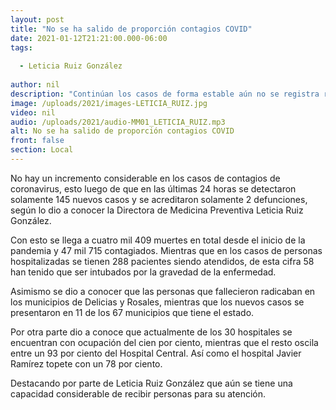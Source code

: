 ```yaml
---
layout: post
title: "No se ha salido de proporción contagios COVID"
date: 2021-01-12T21:21:00.000-06:00
tags:
  
  - Leticia Ruiz González
  
author: nil
description: "Continúan los casos de forma estable aún no se registra repunte."
image: /uploads/2021/images-LETICIA_RUIZ.jpg
video: nil
audio: /uploads/2021/audio-MM01_LETICIA_RUIZ.mp3
alt: No se ha salido de proporción contagios COVID
front: false
section: Local
---
```


No hay un incremento considerable en los casos de contagios de coronavirus, esto luego de que en las últimas 24 horas se detectaron solamente 145 nuevos casos y se acreditaron solamente 2 defunciones, según lo dio a conocer la Directora de Medicina Preventiva Leticia Ruiz González.

Con esto se llega a  cuatro mil 409 muertes en total desde el inicio de la pandemia y  47 mil 715 contagiados. Mientras que en los casos de personas hospitalizadas se tienen 288 pacientes siendo atendidos, de esta cifra 58 han tenido que ser intubados por la gravedad de la enfermedad.

Asimismo se dio a conocer que las personas que fallecieron radicaban en los municipios de Delicias y Rosales, mientras que los nuevos casos se presentaron en 11 de los 67 municipios que tiene el estado.

Por otra parte dio a conoce que actualmente de los 30 hospitales se encuentran con ocupación del cien por ciento, mientras que el resto oscila entre un 93 por ciento del Hospital Central. Así como el hospital Javier Ramírez topete con un 78 por ciento.

Destacando por parte de Leticia Ruiz González que aún se tiene una capacidad considerable de recibir personas para su atención.